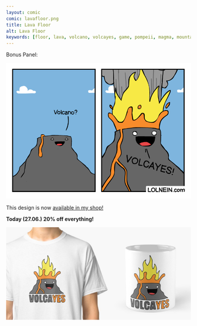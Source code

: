```yaml
---
layout: comic
comic: lavafloor.png
title: Lava Floor
alt: Lava Floor
keywords: [floor, lava, volcano, volcayes, game, pompeii, magma, mountain, eruption]
---
```


Bonus Panel:

![Lava Floor Bonus Panel](/images/lavafloor_bonus.png)

This design is now [available in my shop!](https://www.redbubble.com/people/LOLNEIN/shop)

<b>Today (27.06.) 20% off everything!</b>

[![Volcayes Shirt](/images/volcayes_shirtmug.png)](https://www.redbubble.com/people/LOLNEIN/shop)
